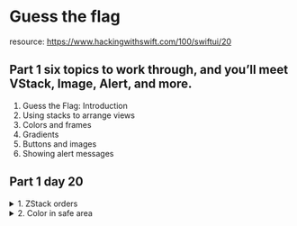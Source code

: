 #  Guess the flag
resource: https://www.hackingwithswift.com/100/swiftui/20

## Part 1 six topics to work through, and you’ll meet VStack, Image, Alert, and more.

1. Guess the Flag: Introduction
1. Using stacks to arrange views
1. Colors and frames
1. Gradients
1. Buttons and images	
1. Showing alert messages


## Part 1 day 20
<details><summary>1. ZStack orders</summary>
<p>

ZStack doesn’t have the concept of spacing because the views overlap, but it does have alignment. So, if you have one large thing and one small thing inside your ZStack, you can make both views align to the top like this: ZStack(alignment: .top) {.

ZStack draws its contents from top to bottom, back to front. This means if you have an image then some text ZStack will draw them in that order, placing the text on top of the image.

</p>
</details>

<details><summary>2. Color in safe area</summary>
<p>

It is critically important that no important content be placed outside the safe area, because it might be hard if not impossible for the user to see. Some views, such as List, allow content to scroll outside the safe area but then add extra insets so the user can scroll things into view.

If your content is just decorative – like our background color here – then extending it outside the safe area is OK.

</p>
</details>
 
